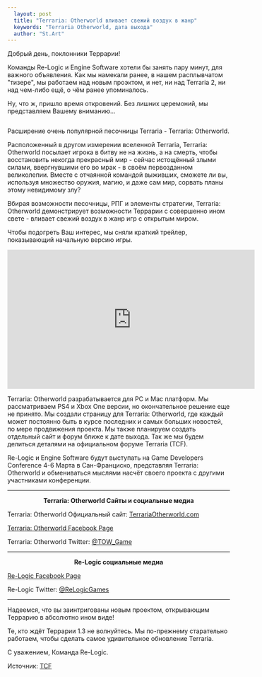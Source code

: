 ```yaml
---
  layout: post
  title: "Terraria: Otherworld вливает свежий воздух в жанр"
  keywords: "Terraria Otherworld, дата выхода"
  author: "St.Art"
---
```


<p>Добрый день, поклонники Террарии!</p>

<p>Команды Re-Logic и Engine Software хотели бы занять пару минут, для важного объявления. Как мы намекали ранее, в нашем расплывчатом "тизере", мы работаем над новым проэктом, и нет, ни над Terraria 2, ни над чем-либо ещё, о чём ранее упоминалось.</p>

<p>Ну, что ж, пришло время откровений. Без лишних церемоний, мы представляем Вашему вниманию...</p>

<div align="center"><img src="{{site.baseurl}}/images/TOW-Logo-Small.png" alt="" /></div>

<p>Расширение очень популярной песочницы Terraria - Terraria: Otherworld.</p>

<p>Расположенный в другом измерении вселенной Terraria, Terraria: Otherworld посылает игрока в битву не на жизнь, а на смерть, чтобы восстановить некогда прекрасный мир - сейчас истощённый злыми силами, ввергнувшими его во мрак - в своём первозданном великолепии. Вместе с отчаянной командой выживших, сможете ли вы, используя множество оружия, магию, и даже сам мир, сорвать планы этому невидимому злу?</p>

<p>Вбирая возможности песочницы, РПГ и элементы стратегии, Terraria: Otherworld демонстрирует возможности Террарии с совершенно ином свете - вливает свежий воздух в жанр игр с открытым миром.</p>

<p>Чтобы подогреть Ваш интерес, мы сняли краткий трейлер, показывающий начальную версию игры.</p>

<div align="center"><iframe width="560" height="315" src="https://www.youtube.com/embed/RCXk_ZCgxJI" frameborder="0" allowfullscreen></iframe></div>

<p>Terraria: Otherworld разрабатывается для PC и Mac платформ. Мы рассматриваем PS4 и Xbox One версии, но окончательное решение еще не принято. Мы создали страницу для Terraria: Otherworld, где каждый может постоянно быть в курсе последних и самых больших новостей, по мере продвижения проекта. Мы также планируем создать отдельный сайт и форум ближе к дате выхода. Так же мы будем делиться деталями на официальном форуме Terraria (TCF).</p>

<p>Re-Logic и Engine Software будут выступать на Game Developers Conference 4-6 Марта в Сан-Франциско, представляя Terraria: Otherworld и обмениваться мыслями насчёт своего проекта с другими участниками конференции.</p>

__________

<div align="center"><p><b>Terraria: Otherworld Сайты и социальные медиа</b></p></div>

<p>Terraria: Otherworld Официальный сайт: <a href="http://www.terrariaotherworld.com/" rel="nofollow">TerrariaOtherworld.com</a></p>

<p><a href="https://www.facebook.com/TerrariaOtherWorld" rel="nofollow">Terraria: Otherworld Facebook Page</a></p>

<p>Terraria: Otherworld Twitter: <a href="http://twitter.com/tow_game" rel="nofollow">@TOW_Game</a></p>

__________

<div align="center"><p><b>Re-Logic социальные медиа</b></p></div>

<a href="http://facebook.com/ReLogicGames" rel="nofollow">Re-Logic Facebook Page</a>

Re-Logic Twitter: <a href="http://twitter.com/ReLogicGames" rel="nofollow">@ReLogicGames</a>

__________

<p>Надеемся, что вы заинтригованы новым проектом, открывающим Террарию в абсолютно ином виде!</p>

<p>Те, кто ждёт Террарии 1.3 не волнуйтесь. Мы по-прежнему старательно работаем, чтобы сделать самое удивительное обновление Terraria.</p>

<p>С уважением,
Команда Re-Logic.</p>

<p>Источник: <a href="http://forums.terraria.org/index.php?threads/terraria-otherworld.11627/" rel="nofollow">TCF</a></p>
